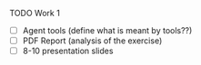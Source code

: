 TODO Work 1

- [ ] Agent tools (define what is meant by tools??)
- [ ] PDF Report (analysis of the exercise)
- [ ] 8-10 presentation slides
